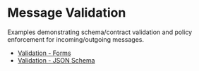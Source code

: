 # Message Validation

Examples demonstrating schema/contract validation and policy enforcement for incoming/outgoing messages.

- [Validation - Forms](form#validation---forms)
- [Validation - JSON Schema](json-schema#validation---json-schema)
